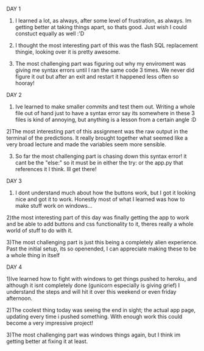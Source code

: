 DAY 1

1) I learned a lot, as always, after some level of frustration, as always.  Im getting better at taking things apart, so thats good.  Just wish I could constuct equally as well :'D

2) I thought the most interesting part of this was the flash SQL replacement thingie, looking over it is pretty awesome.

3) The most challenging part was figuring out why my enviroment was giving me syntax errors until I ran the same code 3 times.  We never did figure it out but after an exit and restart it happened less often so hooray!


DAY 2

1) Ive learned to make smaller commits and test them out.  Writing a whole file out of hand just to have a syntax error say its somewhere in these 3 files is kind of annoying, but anything is a lesson from a certain angle :D 

2)The most interesting part of this assignment was the raw output in the terminal of the predictions.  It really brought together what seemed like a very broad lecture and made the variables seem more sensible.

3) So far the most challenging part is chasing down this syntax error!  it cant be the "else:" so it must be in either the try: or the app.py that references it I think.  Ill get there!


DAY 3

1) I dont understand much about how the buttons work, but I got it looking nice and got it to work.  Honestly most of what I learned was how to make stuff work on windows...

2)the most interesting part of this day was finally getting the app to work and be able to add buttons and css functionality to it, theres really a  whole world of stuff to do with it.

3)The most challenging part is just this being a completely alien experience.  Past the initial setup, its so openended, I can appreciate making these to be a whole thing in itself 


DAY 4

1)Ive learned how to fight with windows to get things pushed to heroku, and although it isnt completely done (gunicorn especially is giving grief)  I understand the steps and will hit it over this weekend or even friday afternoon.

2)The coolest thing today was seeing the end in sight; the actual app page, updating every time i pushed something.  With enough work this could become a very impressive project!

3)The most challenging part was windows things again, but I think im getting better at fixing it at least.

